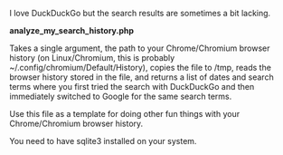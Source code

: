 I love DuckDuckGo but the search results are sometimes a bit lacking.

**analyze_my_search_history.php**

Takes a single argument, the path to your Chrome/Chromium browser history (on Linux/Chromium, this is probably ~/.config/chromium/Default/History), copies the file to /tmp, reads the browser history stored in the file, and returns a list of dates and search terms where you first tried the search with DuckDuckGo and then immediately switched to Google for the same search terms.

Use this file as a template for doing other fun things with your Chrome/Chromium browser history.

You need to have sqlite3 installed on your system.